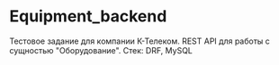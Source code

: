 # Equipment_backend
Тестовое задание для компании К-Телеком. REST API для работы с сущностью "Оборудование". Стек: DRF, MySQL
